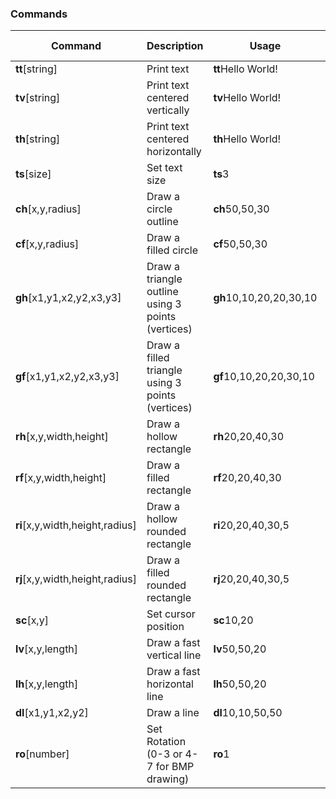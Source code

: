 ### Commands

| Command | Description | Usage | Adafruit GFX | TFT_eSPI |
|---------|-------------|-------|--------------|------|
| **tt**[string]| Print text | **tt**Hello World! | ✓  | ✓  |
| **tv**[string]| Print text centered vertically | **tv**Hello World! | ✓  | ✓  |
| **th**[string]| Print text centered horizontally | **th**Hello World! | ✓  | ✓  |
| **ts**[size] | Set text size | **ts**3 | ✓ | ✓ |
| **ch**[x,y,radius] | Draw a circle outline | **ch**50,50,30 | ✓ | ✓ |
| **cf**[x,y,radius] | Draw a filled circle | **cf**50,50,30 | ✓ | ✓ |
| **gh**[x1,y1,x2,y2,x3,y3] | Draw a triangle outline using 3 points (vertices) | **gh**10,10,20,20,30,10 | ✓ | ✓ |
| **gf**[x1,y1,x2,y2,x3,y3] | Draw a filled triangle using 3 points (vertices)| **gf**10,10,20,20,30,10 | ✓ | ✓ |
| **rh**[x,y,width,height] | Draw a hollow rectangle | **rh**20,20,40,30 | ✓ | ✓ |
| **rf**[x,y,width,height] | Draw a filled rectangle | **rf**20,20,40,30 | ✓ | ✓ |
| **ri**[x,y,width,height,radius] | Draw a hollow rounded rectangle | **ri**20,20,40,30,5 | ✓ | ✓ |
| **rj**[x,y,width,height,radius] | Draw a filled rounded rectangle | **rj**20,20,40,30,5 | ✓ | ✓ |
| **sc**[x,y] | Set cursor position | **sc**10,20 | ✓ | ✓ |
| **lv**[x,y,length] | Draw a fast vertical line | **lv**50,50,20 | ✓ | ✓ |
| **lh**[x,y,length] | Draw a fast horizontal line | **lh**50,50,20 | ✓ | ✓ |
| **dl**[x1,y1,x2,y2] | Draw a line | **dl**10,10,50,50 | ✓ | ✓ |
| **ro**[number] | Set Rotation (0-3 or 4-7 for BMP drawing) | **ro**1 | ✓ | ✗ |



